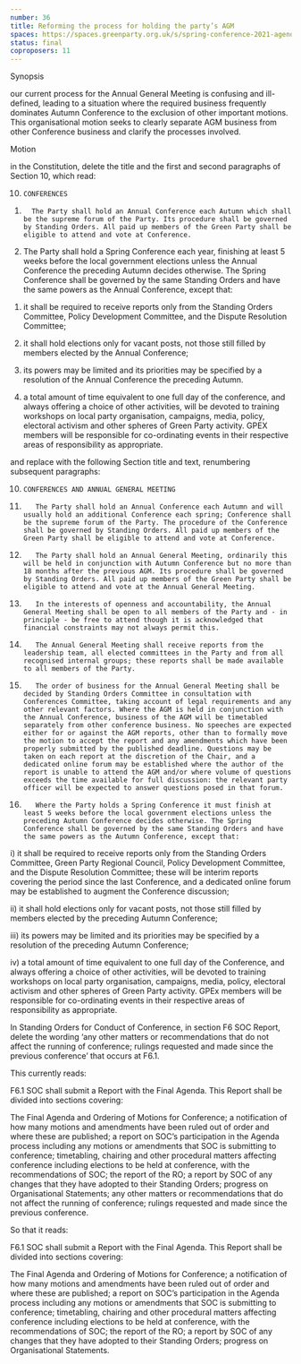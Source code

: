 ```yaml
---
number: 36
title: Reforming the process for holding the party’s AGM
spaces: https://spaces.greenparty.org.uk/s/spring-conference-2021-agenda-forum2/?contentId=77825
status: final
coproposers: 11
---
```

Synopsis


our current process for the Annual General Meeting is confusing and ill-defined, leading to a situation where the required business frequently dominates Autumn Conference to the exclusion of other important motions. This organisational motion seeks to clearly separate AGM business from other Conference business and clarify the processes involved.


Motion


in the Constitution, delete the title and the first and second paragraphs of Section 10, which read:


10.     CONFERENCES


1)       The Party shall hold an Annual Conference each Autumn which shall be the supreme forum of the Party. Its procedure shall be governed by Standing Orders. All paid up members of the Green Party shall be eligible to attend and vote at Conference.


2) The Party shall hold a Spring Conference each year, finishing at least 5 weeks before the local government elections unless the Annual Conference the preceding Autumn decides otherwise. The Spring Conference shall be governed by the same Standing Orders and have the same powers as the Annual Conference, except that:


1. it shall be required to receive reports only from the Standing Orders Committee, Policy Development Committee, and the Dispute Resolution Committee;


2. it shall hold elections only for vacant posts, not those still filled by members elected by the Annual Conference;


3. its powers may be limited and its priorities may be specified by a resolution of the Annual Conference the preceding Autumn.


4. a total amount of time equivalent to one full day of the conference, and always offering a choice of other activities, will be devoted to training workshops on local party organisation, campaigns, media, policy, electoral activism and other spheres of Green Party activity. GPEX members will be responsible for co-ordinating events in their respective areas of responsibility as appropriate.


and replace with the following Section title and text, renumbering subsequent paragraphs:


10.     CONFERENCES AND ANNUAL GENERAL MEETING


1.        The Party shall hold an Annual Conference each Autumn and will usually hold an additional Conference each spring; Conference shall be the supreme forum of the Party. The procedure of the Conference shall be governed by Standing Orders. All paid up members of the Green Party shall be eligible to attend and vote at Conference.


2.        The Party shall hold an Annual General Meeting, ordinarily this will be held in conjunction with Autumn Conference but no more than 18 months after the previous AGM. Its procedure shall be governed by Standing Orders. All paid up members of the Green Party shall be eligible to attend and vote at the Annual General Meeting.


3.        In the interests of openness and accountability, the Annual General Meeting shall be open to all members of the Party and - in principle - be free to attend though it is acknowledged that financial constraints may not always permit this.


4.        The Annual General Meeting shall receive reports from the leadership team, all elected committees in the Party and from all recognised internal groups; these reports shall be made available to all members of the Party.


5.        The order of business for the Annual General Meeting shall be decided by Standing Orders Committee in consultation with Conferences Committee, taking account of legal requirements and any other relevant factors. Where the AGM is held in conjunction with the Annual Conference, business of the AGM will be timetabled separately from other conference business. No speeches are expected either for or against the AGM reports, other than to formally move the motion to accept the report and any amendments which have been properly submitted by the published deadline. Questions may be taken on each report at the discretion of the Chair, and a dedicated online forum may be established where the author of the report is unable to attend the AGM and/or where volume of questions exceeds the time available for full discussion: the relevant party officer will be expected to answer questions posed in that forum.


6.        Where the Party holds a Spring Conference it must finish at least 5 weeks before the local government elections unless the preceding Autumn Conference decides otherwise. The Spring Conference shall be governed by the same Standing Orders and have the same powers as the Autumn Conference, except that:


i) it shall be required to receive reports only from the Standing Orders Committee, Green Party Regional Council, Policy Development Committee, and the Dispute Resolution Committee; these will be interim reports covering the period since the last Conference, and a dedicated online forum may be established to augment the Conference discussion;


ii) it shall hold elections only for vacant posts, not those still filled by members elected by the preceding Autumn Conference;


iii) its powers may be limited and its priorities may be specified by a resolution of the preceding Autumn Conference;


iv) a total amount of time equivalent to one full day of the Conference, and always offering a choice of other activities, will be devoted to training workshops on local party organisation, campaigns, media, policy, electoral activism and other spheres of Green Party activity. GPEx members will be responsible for co-ordinating events in their respective areas of responsibility as appropriate.


In Standing Orders for Conduct of Conference, in section F6 SOC Report, delete the wording ‘any other matters or recommendations that do not affect the running of conference; rulings requested and made since the previous conference’ that occurs at F6.1.


This currently reads:


F6.1 SOC shall submit a Report with the Final Agenda. This Report shall be divided into sections covering:


The Final Agenda and Ordering of Motions for Conference; a notification of how many motions and amendments have been ruled out of order and where these are published; a report on SOC’s participation in the Agenda process including any motions or amendments that SOC is submitting to conference; timetabling, chairing and other procedural matters affecting conference including elections to be held at conference, with the recommendations of SOC; the report of the RO; a report by SOC of any changes that they have adopted to their Standing Orders; progress on Organisational Statements; any other matters or recommendations that do not affect the running of conference; rulings requested and made since the previous conference.


So that it reads:


F6.1 SOC shall submit a Report with the Final Agenda. This Report shall be divided into sections covering:


The Final Agenda and Ordering of Motions for Conference; a notification of how many motions and amendments have been ruled out of order and where these are published; a report on SOC’s participation in the Agenda process including any motions or amendments that SOC is submitting to conference; timetabling, chairing and other procedural matters affecting conference including elections to be held at conference, with the recommendations of SOC; the report of the RO; a report by SOC of any changes that they have adopted to their Standing Orders; progress on Organisational Statements.

